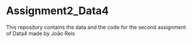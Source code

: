 # Assignment2_Data4
This repository contains the data and the code for the second assignment of Data4 made by João Reis

